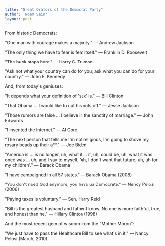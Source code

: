 ```yaml
---
title: "Great Orators of the Democrat Party"
author: 'Noam Sain'
layout: post
---
```


From historic Democrats:

"One man with courage makes a majority." — Andrew Jackson

"The only thing we have to fear is fear itself." — Franklin D. Roosevelt

"The buck stops here." — Harry S. Truman

"Ask not what your country can do for you; ask what you can do for your country." — John F. Kennedy

And, from today's geniuses:

"It depends what your definition of 'sex' is." — Bill Clinton

"That Obama … I would like to cut his nuts off." — Jesse Jackson

"Those rumors are false … I believe in the sanctity of marriage." — John Edwards

"I invented the Internet." — Al Gore

"The next person that tells me I'm not religious, I'm going to shove my rosary beads up their a\*\*." — Joe Biden

"America is … is no longer, uh, what it … it, uh, could be, uh, what it was once was … uh, and I say to myself, 'uh, I don't want that future, uh, uh for my children'." — Barack Obama

"I have campaigned in all 57 states." — Barack Obama (2008)

"You don't need God anymore, you have us Democrats." — Nancy Pelosi (2006)

"Paying taxes is voluntary." — Sen. Harry Reid

"Bill is the greatest husband and father I know. No one is more faithful, true, and honest than he." — Hillary Clinton (1998)

And the most recent gem of wisdom from the "Mother Moron":

"We just have to pass the Healthcare Bill to see what's in it." — Nancy Pelosi (March, 2010)
